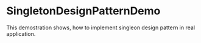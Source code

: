 # SingletonDesignPatternDemo
This demostration shows, how to implement singleon design pattern in real application.
